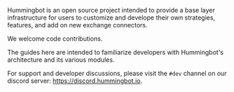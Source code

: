 Hummingbot is an open source project intended to provide a base layer infrastructure for users to customize and develope their own strategies, features, and add on new exchange connectors.

We welcome code contributions.

The guides here are intended to familiarize developers with Hummingbot's architecture and its various modules.

For support and developer discussions, please visit the `#dev` channel on our discord server: https://discord.hummingbot.io.